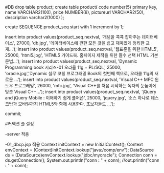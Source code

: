 #DB
drop table product;
create table product(
    code number(5) primary key,
    name VARCHAR2(100),
    price NUMBER(8),
    pictureurl VARCHAR2(50),
    description varchar2(1000)
);

create SEQUENCE product_seq start with 1 increment by 1;

insert into product values(product_seq.nextval, '개념을 콕콕 잡아주는 데이터베이스', 27000, 'db.jpg', '데이터베이스에 관한 모든 것을 쉽고 재미있게 정리한 교재...');
insert into product values(product_seq.nextval, '웹표준을 위한 HTML5', 25000, 'html5.jpg', 'HTML5 가이드북. 홈페이지 제작을 위한 필수 선택 HTML 기본 문법...');
insert into product values(product_seq.nextval, 'Dynamic Programming book 시리즈-01 오라클 11g + PL/SQL', 25000, 'oracle.jpg','Dynamic 실무 코칭 프로그래밍 Book의 첫번째 책으로, 오라클 11g의 새로운 ...');
insert into product values(product_seq.nextval, 'Visual C++ MFC 윈도우 프로그래밍', 26000, 'mfc.jpg', 'Visual C++를 처음 시작하는 독자의 눈높이에 맞춘 Visual C++...');
insert into product values(product_seq.nextval, 'jQuery and jQuery Mobile : 이해하기 쉽게 풀어쓴', 25000, 'jquery.jpg', '소스 하나로 데스크탑과 모바일까지 HTML5와 함께 사용한다. 초보자들도 ...');
 
commit;

#커넥션 풀 설정

-server 적용
<Resource name="jdbc/myoracle" auth="Container"
type="javax.sql.DataSource"
driverClassName="oracle.jdbc.OracleDriver"
url="jdbc:oracle:thin:@127.0.0.1:1521:xe" username="scott"
password="tiger" maxTotal="20" maxIdle="10" maxWaitMillis="-1" />

-01_dbcp.jsp 적용
Context initContext = new InitialContext();
Context envContext  = (Context)initContext.lookup("java:/comp/env");
DataSource ds = (DataSource)envContext.lookup("jdbc/myoracle");
Connection conn = ds.getConnection();
System.out.println("conn : " + conn);
//out.println("conn : " + conn);

